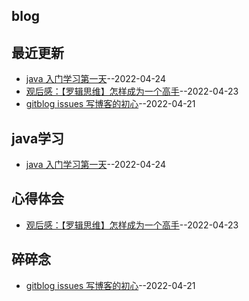 ## blog
## 最近更新
- [java 入门学习第一天](https://github.com/wudexiong/blog/issues/3)--2022-04-24
- [观后感：【罗辑思维】怎样成为一个高手](https://github.com/wudexiong/blog/issues/2)--2022-04-23
- [gitblog issues 写博客的初心](https://github.com/wudexiong/blog/issues/1)--2022-04-21
## java学习
- [java 入门学习第一天](https://github.com/wudexiong/blog/issues/3)--2022-04-24
## 心得体会
- [观后感：【罗辑思维】怎样成为一个高手](https://github.com/wudexiong/blog/issues/2)--2022-04-23
## 碎碎念
- [gitblog issues 写博客的初心](https://github.com/wudexiong/blog/issues/1)--2022-04-21
